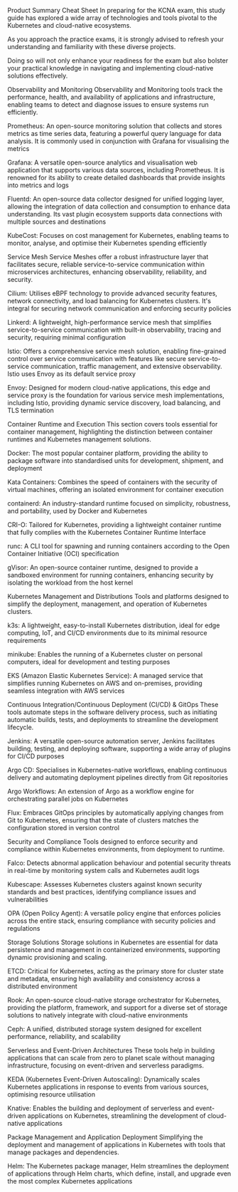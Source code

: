 Product Summary Cheat Sheet
In preparing for the KCNA exam, this study guide has explored a wide array of technologies and tools pivotal to the Kubernetes and cloud-native ecosystems.

As you approach the practice exams, it is strongly advised to refresh your understanding and familiarity with these diverse projects.

Doing so will not only enhance your readiness for the exam but also bolster your practical knowledge in navigating and implementing cloud-native solutions effectively.

Observability and Monitoring
Observability and Monitoring tools track the performance, health, and availability of applications and infrastructure, enabling teams to detect and diagnose issues to ensure systems run efficiently.

Prometheus: An open-source monitoring solution that collects and stores metrics as time series data, featuring a powerful query language for data analysis. It is commonly used in conjunction with Grafana for visualising the metrics

Grafana: A versatile open-source analytics and visualisation web application that supports various data sources, including Prometheus. It is renowned for its ability to create detailed dashboards that provide insights into metrics and logs

Fluentd: An open-source data collector designed for unified logging layer, allowing the integration of data collection and consumption to enhance data understanding. Its vast plugin ecosystem supports data connections with multiple sources and destinations

KubeCost: Focuses on cost management for Kubernetes, enabling teams to monitor, analyse, and optimise their Kubernetes spending efficiently

Service Mesh
Service Meshes offer a robust infrastructure layer that facilitates secure, reliable service-to-service communication within microservices architectures, enhancing observability, reliability, and security.

Cilium: Utilises eBPF technology to provide advanced security features, network connectivity, and load balancing for Kubernetes clusters. It's integral for securing network communication and enforcing security policies

Linkerd: A lightweight, high-performance service mesh that simplifies service-to-service communication with built-in observability, tracing and security, requiring minimal configuration

Istio: Offers a comprehensive service mesh solution, enabling fine-grained control over service communication with features like secure service-to-service communication, traffic management, and extensive observability. Istio uses Envoy as its default service proxy

Envoy: Designed for modern cloud-native applications, this edge and service proxy is the foundation for various service mesh implementations, including Istio, providing dynamic service discovery, load balancing, and TLS termination

Container Runtime and Execution
This section covers tools essential for container management, highlighting the distinction between container runtimes and Kubernetes management solutions.

Docker: The most popular container platform, providing the ability to package software into standardised units for development, shipment, and deployment

Kata Containers: Combines the speed of containers with the security of virtual machines, offering an isolated environment for container execution

containerd: An industry-standard runtime focused on simplicity, robustness, and portability, used by Docker and Kubernetes

CRI-O: Tailored for Kubernetes, providing a lightweight container runtime that fully complies with the Kubernetes Container Runtime Interface

runc: A CLI tool for spawning and running containers according to the Open Container Initiative (OCI) specification

gVisor: An open-source container runtime, designed to provide a sandboxed environment for running containers, enhancing security by isolating the workload from the host kernel

Kubernetes Management and Distributions
Tools and platforms designed to simplify the deployment, management, and operation of Kubernetes clusters.

k3s: A lightweight, easy-to-install Kubernetes distribution, ideal for edge computing, IoT, and CI/CD environments due to its minimal resource requirements

minikube: Enables the running of a Kubernetes cluster on personal computers, ideal for development and testing purposes

EKS (Amazon Elastic Kubernetes Service): A managed service that simplifies running Kubernetes on AWS and on-premises, providing seamless integration with AWS services

Continuous Integration/Continuous Deployment (CI/CD) & GitOps
These tools automate steps in the software delivery process, such as initiating automatic builds, tests, and deployments to streamline the development lifecycle.

Jenkins: A versatile open-source automation server, Jenkins facilitates building, testing, and deploying software, supporting a wide array of plugins for CI/CD purposes

Argo CD: Specialises in Kubernetes-native workflows, enabling continuous delivery and automating deployment pipelines directly from Git repositories

Argo Workflows: An extension of Argo as a workflow engine for orchestrating parallel jobs on Kubernetes

Flux: Embraces GitOps principles by automatically applying changes from Git to Kubernetes, ensuring that the state of clusters matches the configuration stored in version control

Security and Compliance
Tools designed to enforce security and compliance within Kubernetes environments, from deployment to runtime.

Falco: Detects abnormal application behaviour and potential security threats in real-time by monitoring system calls and Kubernetes audit logs

Kubescape: Assesses Kubernetes clusters against known security standards and best practices, identifying compliance issues and vulnerabilities

OPA (Open Policy Agent): A versatile policy engine that enforces policies across the entire stack, ensuring compliance with security policies and regulations

Storage Solutions
Storage solutions in Kubernetes are essential for data persistence and management in containerized environments, supporting dynamic provisioning and scaling.

ETCD: Critical for Kubernetes, acting as the primary store for cluster state and metadata, ensuring high availability and consistency across a distributed environment

Rook: An open-source cloud-native storage orchestrator for Kubernetes, providing the platform, framework, and support for a diverse set of storage solutions to natively integrate with cloud-native environments

Ceph: A unified, distributed storage system designed for excellent performance, reliability, and scalability

Serverless and Event-Driven Architectures
These tools help in building applications that can scale from zero to planet scale without managing infrastructure, focusing on event-driven and serverless paradigms.

KEDA (Kubernetes Event-Driven Autoscaling): Dynamically scales Kubernetes applications in response to events from various sources, optimising resource utilisation

Knative: Enables the building and deployment of serverless and event-driven applications on Kubernetes, streamlining the development of cloud-native applications

Package Management and Application Deployment
Simplifying the deployment and management of applications in Kubernetes with tools that manage packages and dependencies.

Helm: The Kubernetes package manager, Helm streamlines the deployment of applications through Helm charts, which define, install, and upgrade even the most complex Kubernetes applications